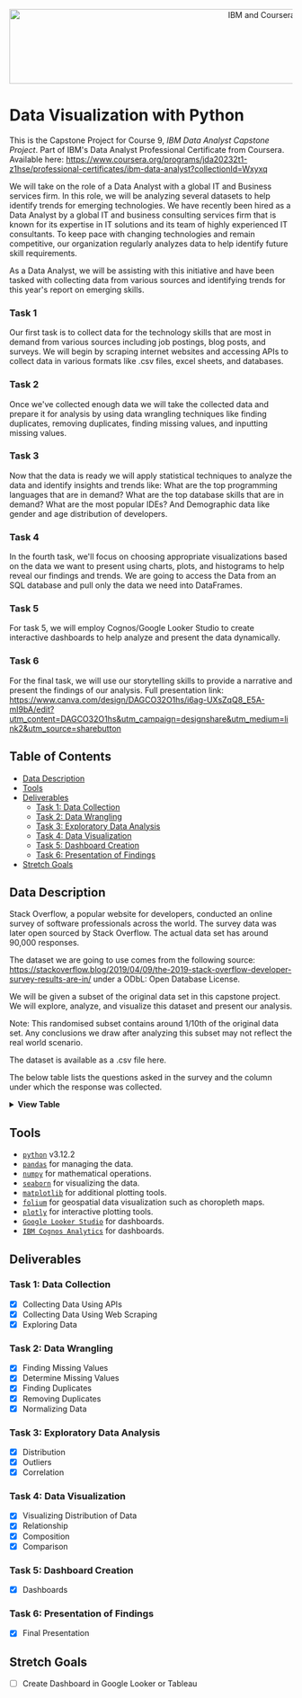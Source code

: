 <p align="center">
    <img src="https://howtolearnmachinelearning.com/wp-content/uploads/2021/04/coursera_machine_learning_ibm.png?raw=true" alt="IBM and Coursera Logos" width="926" height="133"/>
</p>

# Data Visualization with Python

This is the Capstone Project for Course 9, _IBM Data Analyst Capstone Project_. Part of IBM's Data Analyst Professional Certificate from Coursera. Available here: https://www.coursera.org/programs/jda20232t1-z1hse/professional-certificates/ibm-data-analyst?collectionId=Wxyxq

We will take on the role of a Data Analyst with a global IT and Business services firm. In this role, we will be analyzing several datasets to help identify trends for emerging technologies. We have recently been hired as a Data Analyst by a global IT and business consulting services firm that is known for its expertise in IT solutions and its team of highly experienced IT consultants. To keep pace with changing technologies and remain competitive, our organization regularly analyzes data to help identify future skill requirements.

As a Data Analyst, we will be assisting with this initiative and have been tasked with collecting data from various sources and identifying trends for this year's report on emerging skills.

### Task 1

Our first task is to collect data for the technology skills that are most in demand from various sources including job postings, blog posts, and surveys. We will begin by scraping internet websites and accessing APIs to collect data in various formats like .csv files, excel sheets, and databases.

### Task 2

Once we've collected enough data we will take the collected data and prepare it for analysis by using data wrangling techniques like finding duplicates, removing duplicates, finding missing values, and inputting missing values.

### Task 3

Now that the data is ready we will apply statistical techniques to analyze the data and identify insights and trends like: What are the top programming languages that are in demand? What are the top database skills that are in demand? What are the most popular IDEs? And Demographic data like gender and age distribution of developers.

### Task 4

In the fourth task, we'll focus on choosing appropriate visualizations based on the data we want to present using charts, plots, and histograms to help reveal our findings and trends. We are going to access the Data from an SQL database and pull only the data we need into DataFrames.

### Task 5

For task 5, we will employ Cognos/Google Looker Studio to create interactive dashboards to help analyze and present the data dynamically.

### Task 6

For the final task, we will use our storytelling skills to provide a narrative and present the findings of our analysis.
Full presentation link: https://www.canva.com/design/DAGCO32O1hs/i6ag-UXsZqQ8_E5A-mI9bA/edit?utm_content=DAGCO32O1hs&utm_campaign=designshare&utm_medium=link2&utm_source=sharebutton

## Table of Contents

- [Data Description](#data-description)
- [Tools](#tools)
- [Deliverables](#deliverables)
  - [Task 1: Data Collection](#task-1-data-collection)
  - [Task 2: Data Wrangling](#task-2-data-wrangling)
  - [Task 3: Exploratory Data Analysis](#task-3-exploratory-data-analysis)
  - [Task 4: Data Visualization](#task-4-data-visualization)
  - [Task 5: Dashboard Creation](#task-5-dashboard-creation)
  - [Task 6: Presentation of Findings](#task-6-presentation-of-findings)
- [Stretch Goals](#stretch-goals)

## Data Description

Stack Overflow, a popular website for developers, conducted an online survey of software professionals across the world. The survey data was later open sourced by Stack Overflow. The actual data set has around 90,000 responses.

The dataset we are going to use comes from the following source: https://stackoverflow.blog/2019/04/09/the-2019-stack-overflow-developer-survey-results-are-in/ under a ODbL: Open Database License.

We will be given a subset of the original data set in this capstone project. We will explore, analyze, and visualize this dataset and present our analysis.

Note: This randomised subset contains around 1/10th of the original data set. Any conclusions we draw after analyzing this subset may not reflect the real world scenario.

The dataset is available as a .csv file here.

The below table lists the questions asked in the survey and the column under which the response was collected.

<details>
 <summary><strong>View Table</strong></summary>
<table>
  <thead>
    <tr>
      <th>Column Name</th>
      <th>Question Text</th>
    </tr>
  </thead>
  <tbody>
    <tr>
      <td>Respondent</td>
      <td>
        Randomized respondent ID number (not in order of survey response time)
      </td>
    </tr>
    <tr>
      <td>MainBranch</td>
      <td>
        Which of the following options best describes you today? Here, by
        “developer” we mean “someone who writes code.”
      </td>
    </tr>
    <tr>
      <td>Hobbyist</td>
      <td>Do you code as a hobby?</td>
    </tr>
    <tr>
      <td>OpenSourcer</td>
      <td>How often do you contribute to open source?</td>
    </tr>
    <tr>
      <td>OpenSource</td>
      <td>How do you feel about the quality of open source software (OSS)?</td>
    </tr>
    <tr>
      <td>Employment</td>
      <td>
        Which of the following best describes your current employment status?
      </td>
    </tr>
    <tr>
      <td>Country</td>
      <td>In which country do you currently reside?</td>
    </tr>
    <tr>
      <td>Student</td>
      <td>
        Are you currently enrolled in a formal, degree-granting college or
        university program?
      </td>
    </tr>
    <tr>
      <td>EdLevel</td>
      <td>
        Which of the following best describes the highest level of formal
        education that you’ve completed?
      </td>
    </tr>
    <tr>
      <td>UndergradMajor</td>
      <td>What was your main or most important field of study?</td>
    </tr>
    <tr>
      <td>EduOther</td>
      <td>
        Which of the following types of non-degree education have you used or
        participated in? Please select all that apply.
      </td>
    </tr>
    <tr>
      <td>OrgSize</td>
      <td>
        Approximately how many people are employed by the company or
        organization you work for?
      </td>
    </tr>
    <tr>
      <td>DevType</td>
      <td>
        Which of the following describe you? Please select all that apply.
      </td>
    </tr>
    <tr>
      <td>YearsCode</td>
      <td>Including any education, how many years have you been coding?</td>
    </tr>
    <tr>
      <td>Age1stCode</td>
      <td>
        At what age did you write your first line of code or program? (E.g.,
        webpage, Hello World, Scratch project)
      </td>
    </tr>
    <tr>
      <td>YearsCodePro</td>
      <td>
        How many years have you coded professionally (as a part of your work)?
      </td>
    </tr>
    <tr>
      <td>CareerSat</td>
      <td>Overall, how satisfied are you with your career thus far?</td>
    </tr>
    <tr>
      <td>JobSat</td>
      <td>
        How satisfied are you with your current job? (If you work multiple jobs,
        answer for the one you spend the most hours on.)
      </td>
    </tr>
    <tr>
      <td>MgrIdiot</td>
      <td>How confident are you that your manager knows what they’re doing?</td>
    </tr>
    <tr>
      <td>MgrMoney</td>
      <td>Do you believe that you need to be a manager to make more money?</td>
    </tr>
    <tr>
      <td>MgrWant</td>
      <td>Do you want to become a manager yourself in the future?</td>
    </tr>
    <tr>
      <td>JobSeek</td>
      <td>
        Which of the following best describes your current job-seeking status?
      </td>
    </tr>
    <tr>
      <td>LastHireDate</td>
      <td>When was the last time that you took a job with a new employer?</td>
    </tr>
    <tr>
      <td>LastInt</td>
      <td>
        In your most recent successful job interview (resulting in a job offer),
        you were asked to… (check all that apply)
      </td>
    </tr>
    <tr>
      <td>FizzBuzz</td>
      <td>Have you ever been asked to solve FizzBuzz in an interview?</td>
    </tr>
    <tr>
      <td>JobFactors</td>
      <td>
        Imagine that you are deciding between two job offers with the same
        compensation, benefits, and location. Of the following factors, which 3
        are MOST important to you?
      </td>
    </tr>
    <tr>
      <td>ResumeUpdate</td>
      <td>
        Think back to the last time you updated your resumé CV, or an online
        profile on a job site. What is the PRIMARY reason that you did so?
      </td>
    </tr>
    <tr>
      <td>CurrencySymbol</td>
      <td>
        Which currency do you use day-to-day? If your answer is complicated,
        please pick the one you’re most comfortable estimating in.
      </td>
    </tr>
    <tr>
      <td>CurrencyDesc</td>
      <td>
        Which currency do you use day-to-day? If your answer is complicated,
        please pick the one you’re most comfortable estimating in.
      </td>
    </tr>
    <tr>
      <td>CompTotal</td>
      <td>
        What is your current total compensation (salary, bonuses, and perks,
        before taxes and deductions), in <code>CurrencySymbol</code>? Please
        enter a whole number in the box below, without any punctuation. If you
        are paid hourly, please estimate an equivalent weekly, monthly, or
        yearly salary. If you prefer not to answer, please leave the box empty.
      </td>
    </tr>
    <tr>
      <td>CompFreq</td>
      <td>Is that compensation weekly, monthly, or yearly?</td>
    </tr>
    <tr>
      <td>ConvertedComp</td>
      <td>
        Salary converted to annual USD salaries using the exchange rate on
        2019-02-01, assuming 12 working months and 50 working weeks.
      </td>
    </tr>
    <tr>
      <td>WorkWeekHrs</td>
      <td>On average, how many hours per week do you work?</td>
    </tr>
    <tr>
      <td>WorkPlan</td>
      <td>How structured or planned is your work?</td>
    </tr>
    <tr>
      <td>WorkChallenge</td>
      <td>
        Of these options, what are your greatest challenges to productivity as a
        developer? Select up to 3:
      </td>
    </tr>
    <tr>
      <td>WorkRemote</td>
      <td>How often do you work remotely?</td>
    </tr>
    <tr>
      <td>WorkLoc</td>
      <td>Where would you prefer to work?</td>
    </tr>
    <tr>
      <td>ImpSyn</td>
      <td>
        For the specific work you do, and the years of experience you have, how
        do you rate your own level of competence?
      </td>
    </tr>
    <tr>
      <td>CodeRev</td>
      <td>Do you review code as part of your work?</td>
    </tr>
    <tr>
      <td>CodeRevHrs</td>
      <td>On average, how many hours per week do you spend on code review?</td>
    </tr>
    <tr>
      <td>UnitTests</td>
      <td>
        Does your company regularly employ unit tests in the development of
        their products?
      </td>
    </tr>
    <tr>
      <td>PurchaseHow</td>
      <td>
        How does your company make decisions about purchasing new technology
        (cloud, AI, IoT, databases)?
      </td>
    </tr>
    <tr>
      <td>PurchaseWhat</td>
      <td>
        What level of influence do you, personally, have over new technology
        purchases at your organization?
      </td>
    </tr>
    <tr>
      <td>LanguageWorkedWith</td>
      <td>
        Which of the following programming, scripting, and markup languages have
        you done extensive development work in over the past year, and which do
        you want to work in over the next year? (If you both worked with the
        language and want to continue to do so, please check both boxes in that
        row.)
      </td>
    </tr>
    <tr>
      <td>LanguageDesireNextYear</td>
      <td>
        Which of the following programming, scripting, and markup languages have
        you done extensive development work in over the past year, and which do
        you want to work in over the next year? (If you both worked with the
        language and want to continue to do so, please check both boxes in that
        row.)
      </td>
    </tr>
    <tr>
      <td>DatabaseWorkedWith</td>
      <td>
        Which of the following database environments have you done extensive
        development work in over the past year, and which do you want to work in
        over the next year? (If you both worked with the database and want to
        continue to do so, please check both boxes in that row.)
      </td>
    </tr>
    <tr>
      <td>DatabaseDesireNextYear</td>
      <td>
        Which of the following database environments have you done extensive
        development work in over the past year, and which do you want to work in
        over the next year? (If you both worked with the database and want to
        continue to do so, please check both boxes in that row.)
      </td>
    </tr>
    <tr>
      <td>PlatformWorkedWith</td>
      <td>
        Which of the following platforms have you done extensive development
        work for over the past year? (If you both developed for the platform and
        want to continue to do so, please check both boxes in that row.)
      </td>
    </tr>
    <tr>
      <td>PlatformDesireNextYear</td>
      <td>
        Which of the following platforms have you done extensive development
        work for over the past year? (If you both developed for the platform and
        want to continue to do so, please check both boxes in that row.)
      </td>
    </tr>
    <tr>
      <td>WebFrameWorkedWith</td>
      <td>
        Which of the following web frameworks have you done extensive
        development work in over the past year, and which do you want to work in
        over the next year? (If you both worked with the framework and want to
        continue to do so, please check both boxes in that row.)
      </td>
    </tr>
    <tr>
      <td>WebFrameDesireNextYear</td>
      <td>
        Which of the following web frameworks have you done extensive
        development work in over the past year, and which do you want to work in
        over the next year? (If you both worked with the framework and want to
        continue to do so, please check both boxes in that row.)
      </td>
    </tr>
    <tr>
      <td>MiscTechWorkedWith</td>
      <td>
        Which of the following other frameworks, libraries, and tools have you
        done extensive development work in over the past year, and which do you
        want to work in over the next year? (If you both worked with the
        technology and want to continue to do so, please check both boxes in
        that row.)
      </td>
    </tr>
    <tr>
      <td>MiscTechDesireNextYear</td>
      <td>
        Which of the following other frameworks, libraries, and tools have you
        done extensive development work in over the past year, and which do you
        want to work in over the next year? (If you both worked with the
        technology and want to continue to do so, please check both boxes in
        that row.)
      </td>
    </tr>
    <tr>
      <td>DevEnviron</td>
      <td>
        Which development environment(s) do you use regularly? Please check all
        that apply.
      </td>
    </tr>
    <tr>
      <td>OpSys</td>
      <td>What is the primary operating system in which you work?</td>
    </tr>
    <tr>
      <td>Containers</td>
      <td>
        How do you use containers (Docker, Open Container Initiative (OCI),
        etc.)?
      </td>
    </tr>
    <tr>
      <td>BlockchainOrg</td>
      <td>
        How is your organization thinking about or implementing blockchain
        technology?
      </td>
    </tr>
    <tr>
      <td>BlockchainIs</td>
      <td>Blockchain / cryptocurrency technology is primarily:</td>
    </tr>
    <tr>
      <td>BetterLife</td>
      <td>
        Do you think people born today will have a better life than their
        parents?
      </td>
    </tr>
    <tr>
      <td>ITperson</td>
      <td>Are you the “IT support person” for your family?</td>
    </tr>
    <tr>
      <td>OffOn</td>
      <td>Have you tried turning it off and on again?</td>
    </tr>
    <tr>
      <td>SocialMedia</td>
      <td>What social media site do you use the most?</td>
    </tr>
    <tr>
      <td>Extraversion</td>
      <td>Do you prefer online chat or IRL conversations?</td>
    </tr>
    <tr>
      <td>ScreenName</td>
      <td>What do you call it?</td>
    </tr>
    <tr>
      <td>SOVisit1st</td>
      <td>
        To the best of your memory, when did you first visit Stack Overflow?
      </td>
    </tr>
    <tr>
      <td>SOVisitFreq</td>
      <td>How frequently would you say you visit Stack Overflow?</td>
    </tr>
    <tr>
      <td>SOVisitTo</td>
      <td>I visit Stack Overflow to… (check all that apply)</td>
    </tr>
    <tr>
      <td>SOFindAnswer</td>
      <td>
        On average, how many times a week do you find (and use) an answer on
        Stack Overflow?
      </td>
    </tr>
    <tr>
      <td>SOTimeSaved</td>
      <td>
        Think back to the last time you solved a coding problem using Stack
        Overflow, as well as the last time you solved a problem using a
        different resource. Which was faster?
      </td>
    </tr>
    <tr>
      <td>SOHowMuchTime</td>
      <td>
        About how much time did you save? If you’re not sure, please use your
        best estimate.
      </td>
    </tr>
    <tr>
      <td>SOAccount</td>
      <td>Do you have a Stack Overflow account?</td>
    </tr>
    <tr>
      <td>SOPartFreq</td>
      <td>
        How frequently would you say you participate in Q&amp;A on Stack
        Overflow? By participate we mean ask, answer, vote for, or comment on
        questions.
      </td>
    </tr>
    <tr>
      <td>SOJobs</td>
      <td>Have you ever used or visited Stack Overflow Jobs?</td>
    </tr>
    <tr>
      <td>EntTeams</td>
      <td>
        Have you ever used Stack Overflow for Enterprise or Stack Overflow for
        Teams?
      </td>
    </tr>
    <tr>
      <td>SOComm</td>
      <td>
        Do you consider yourself a member of the Stack Overflow community?
      </td>
    </tr>
    <tr>
      <td>WelcomeChange</td>
      <td>Compared to last year, how welcome do you feel on Stack Overflow?</td>
    </tr>
    <tr>
      <td>SONewContent</td>
      <td>
        Would you like to see any of the following on Stack Overflow? Check all
        that apply.
      </td>
    </tr>
    <tr>
      <td>Age</td>
      <td>
        What is your age (in years)? If you prefer not to answer, you may leave
        this question blank.
      </td>
    </tr>
    <tr>
      <td>Gender</td>
      <td>
        Which of the following do you currently identify as? Please select all
        that apply. If you prefer not to answer, you may leave this question
        blank.
      </td>
    </tr>
    <tr>
      <td>Trans</td>
      <td>Do you identify as transgender?</td>
    </tr>
    <tr>
      <td>Sexuality</td>
      <td>
        Which of the following do you currently identify as? Please select all
        that apply. If you prefer not to answer, you may leave this question
        blank.
      </td>
    </tr>
    <tr>
      <td>Ethnicity</td>
      <td>
        Which of the following do you identify as? Please check all that apply.
        If you prefer not to answer, you may leave this question blank.
      </td>
    </tr>
    <tr>
      <td>Dependents</td>
      <td>
        Do you have any dependents (e.g., children, elders, or others) that you
        care for?
      </td>
    </tr>
    <tr>
      <td>SurveyLength</td>
      <td>How do you feel about the length of the survey this year?</td>
    </tr>
    <tr>
      <td>SurveyEase</td>
      <td>How easy or difficult was this survey to complete?</td>
    </tr>
  </tbody>
</table>

</details>

## Tools

- [`python`](https://www.python.org/downloads/) v3.12.2
- [`pandas`](https://pandas.pydata.org/?utm_medium=Exinfluencer&utm_source=Exinfluencer&utm_content=000026UJ&utm_term=10006555&utm_id=NA-SkillsNetwork-Channel-SkillsNetworkCoursesIBMML0187ENSkillsNetwork31430127-2021-01-01) for managing the data.
- [`numpy`](https://numpy.org/?utm_medium=Exinfluencer&utm_source=Exinfluencer&utm_content=000026UJ&utm_term=10006555&utm_id=NA-SkillsNetwork-Channel-SkillsNetworkCoursesIBMML0187ENSkillsNetwork31430127-2021-01-01) for mathematical operations.
- [`seaborn`](https://seaborn.pydata.org/?utm_medium=Exinfluencer&utm_source=Exinfluencer&utm_content=000026UJ&utm_term=10006555&utm_id=NA-SkillsNetwork-Channel-SkillsNetworkCoursesIBMML0187ENSkillsNetwork31430127-2021-01-01) for visualizing the data.
- [`matplotlib`](https://matplotlib.org/?utm_medium=Exinfluencer&utm_source=Exinfluencer&utm_content=000026UJ&utm_term=10006555&utm_id=NA-SkillsNetwork-Channel-SkillsNetworkCoursesIBMML0187ENSkillsNetwork31430127-2021-01-01) for additional plotting tools.
- [`folium`](https://python-visualization.github.io/folium/latest/) for geospatial data visualization such as choropleth maps.
- [`plotly`](https://plotly.com/python/) for interactive plotting tools.
- [`Google Looker Studio`](https://lookerstudio.google.com/overview) for dashboards.
- [`IBM Cognos Analytics`](https://www.ibm.com/products/cognos-analytics) for dashboards.

## Deliverables

### Task 1: Data Collection

- [x] Collecting Data Using APIs
- [x] Collecting Data Using Web Scraping
- [x] Exploring Data

### Task 2: Data Wrangling

- [x] Finding Missing Values
- [x] Determine Missing Values
- [x] Finding Duplicates
- [x] Removing Duplicates
- [x] Normalizing Data

### Task 3: Exploratory Data Analysis

- [x] Distribution
- [x] Outliers
- [x] Correlation

### Task 4: Data Visualization

- [x] Visualizing Distribution of Data
- [x] Relationship
- [x] Composition
- [x] Comparison

### Task 5: Dashboard Creation

- [x] Dashboards

### Task 6: Presentation of Findings

- [x] Final Presentation

## Stretch Goals

- [ ] Create Dashboard in Google Looker or Tableau
